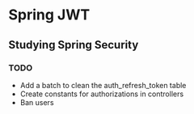 # Spring JWT
## Studying Spring Security
### TODO
- Add a batch to clean the auth_refresh_token table
- Create constants for authorizations in controllers
- Ban users